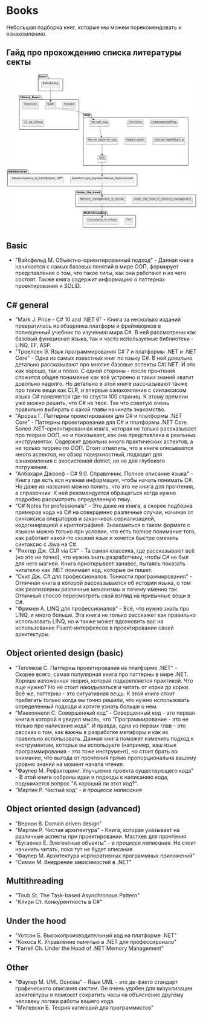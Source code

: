 # Books

Небольшая подборка книг, которые мы можем порекомендовать к ознакомлению.

## Гайд про прохождению списка литературы секты

![books](Book-guide.png)

## Basic

- "Вайсфельд М. Объектно-ориентированный подход" - Данная книга начинается с самых базовых понятий в мире ООП, формирует представление о том, что такое типы, как они работают и из чего состоят. Также книга содержит информацию о паттернах проектирования и SOLID.

## C# general

- "Mark J. Price - C# 10 and .NET 6" - Книга за несколько изданий превратилась из обзорника платформ и фреймворков в полноценный учебник по изучению мира C#. В ней рассмотрены как базовый функционал языка, так и часто используемые библиотеки - LINQ, EF, ASP.
- "Троелсен Э. Язык программирования C# 7 и платформы .NET и .NET Core" - Одна из самых известных книг по языку C#. В ней довольно детально рассказывают про многие базовые аспекты C#/.NET. И это как хорошо, так и плохо. С одной стороны - после прочтения сложится общее понимание как всё устроено и таких знаний хватит довольно надолго. Но детально в этой книге рассказывают также про такие вещи как CLR, и впервые ознакомление с синтаксисом языка C# появляется где-то спустя 100 страниц. К этому времени уже можно решить, что C# не твое. Так что советую очень правильно выбирать с какой главы начинать знакомство.
- "Арораа Г. Паттерны проектирования для C# и платформы .NET Core" - Паттерны проектирования для C# и платформы .NET Core. Более .NET-ориентированная книга, которая не только рассказывает про теорию ООП, но и показывает, как она представлена в реальных инструментах. Содержит довольно много практических аспектов, а не только теорию по ООП. Стоит отметить, что в книге описывается много аспектов, но обзор поверхностный, подходит для ознакомления с экосистемой dotnet, но не для глубокого погружения.
- "Албахари Джозеф - C# 9.0. Справочник. Полное описание языка" - Книга где есть вся нужная информация, чтобы начать понимать C#. Но даже из названия можно понять, что это не книга для прочтения, а справочник. К ней рекомендуется обращаться когда нужно подробно рассмотреть определенную тему.
- "C# Notes for professionals" - Это даже не книга, а скорее подборка примеров кода на C# на совершенно различные случаи, начиная от синтаксиса операторов и заканчивая сериализацией, кодогенирацией и криптографией. Знакомиться в таком формате с языком можно только при условии, что есть полное понимание того, как работает какой-то схожий язык и хочется быстро сменить синтаксис с Java на C#.
- "Рихтер Дж. CLR via C#" - Та самая классика, где рассказывают всё (но это не точно), что нужно знать разработчику, чтобы C# не был для него магией. Книга приоткрывает занавес, пытаясь показать читателю как .NET понимает код, которые он пишет.
- "Скит Дж. C# для профессионалов. Тонкости программирования" - Отличная книга в которой рассказывается об истории языка, о том как реализованы различные механизмы и почему именно так. Отличный способ пересмотреть свой взгляд на привычные вещи в C#.
- "Фримен А. LINQ для профессионалов" - Всё, что нужно знать про LINQ, и много больше. Эта книга не только расскажет как правильно использовать LINQ, но и также может вдохновить вас на использование Fluent-интерфейсов в проектировании своей архитектуры.

## Object oriented design (basic)

- "Тепляков С. Паттерны проектирования на платформе .NET" - Скорее всего, самая популярная книга про паттерны в мире .NET. Хорошо изложенная теория, которая подкрепляется практикой. Что еще нужно? Но не стоит накидываться и читать от корки до корки. Всё же, паттерны - это ситуативная вещь. К этой книге стоит прибегать только когда вы точно решили, что нужно использовать определенный подходи и хотите узнать больше о нем.
- "Макконнелл С. Совершенный код" - Совершенный код - это первая книга в которой я увидел мысль, что "Программирование - это не только про написание кода". И правда, одна из первых глав - это рассказ о том, как важны в разработке метафоры и как их правильно использовать. Данная книга поможет изменить подход к инструментам, которые вы используете (например, ваш язык программирования - это тоже инструмент), но стоит брать во внимание, что выгода от прочтения прямо пропорциональна вашему уровню знаний на момент начала чтения.
- "Фаулер М. Рефакторинг. Улучшение проекта существующего кода" - В этой книге собраны идеи и подходы к написанию кода, поднимается вопрос "А хороший ли этот код?".
- "Мартин Р. Чистый код" - *в процессе написания*

## Object oriented design (advanced)

- "Вернон В. Domain driven design"
- "Мартин Р. Чистая архитектура" - Книга, которая указывает на различные аспекты при проектировании. Мастхев для прочтения
- "Бугаенко Е. Элегентные объекты" - *в процессе написания*. Не стоит начинать читать, пока тут не будет описания.
- "Фаулер М. Архитектура корпоративных программных приложений"
- "Симан М. Внедрение зависимостей в .NET"

## Multithreading

- "Toub St. The Task-based Asynchronous Pattern"
- "Клири Ст. Конкурентность в C#"

## Under the hood

- "Уотсон Б. Высокопроизводительный код на платформе .NET"
- "Кокоса К. Управление памятью в .NET для профессиронало"
- "Farrell Ch. Under the Hood of .NET Memory Management"

## Other

- "Фаулер М. UML Основы" - Язык UML - это де-факто стандарт графического описания систем. Он очень удобен для визуализации архитектуры и поможет сократить часы на объяснение другому человеку логики работы вашего кода.
- "Милевски Б. Теория категорий для программистов"

